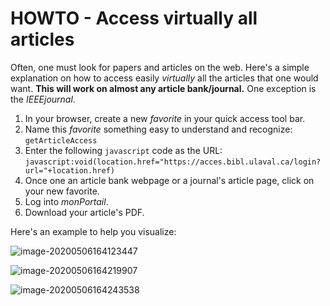 # HOWTO - Access virtually all articles

Often, one must look for papers and articles on the web. Here's a simple explanation on how to access easily *virtually* all the articles that one would want. **This will work on almost any article bank/journal.** One exception is the *IEEEjournal*.

1. In your browser, create a new *favorite* in your quick access tool bar.
2. Name this *favorite* something easy to understand and recognize: `getArticleAccess`
3. Enter the following `javascript` code as the URL:
   `javascript:void(location.href="https://acces.bibl.ulaval.ca/login?url="+location.href)`
4. Once one an article bank webpage or a journal's article page, click on your new favorite.
5. Log into *monPortail*.
6. Download your article's PDF.



Here's an example to help you visualize:

![image-20200506164123447](C:\Users\marc-\AppData\Roaming\Typora\typora-user-images\image-20200506164123447.png)



![image-20200506164219907](C:\Users\marc-\AppData\Roaming\Typora\typora-user-images\image-20200506164219907.png)

![image-20200506164243538](C:\Users\marc-\AppData\Roaming\Typora\typora-user-images\image-20200506164243538.png)